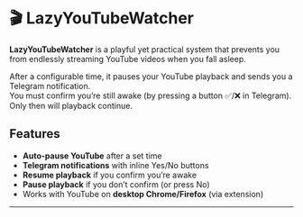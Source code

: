 # 🎬 LazyYouTubeWatcher

**LazyYouTubeWatcher** is a playful yet practical system that prevents you from endlessly streaming YouTube videos when you fall asleep.

After a configurable time, it pauses your YouTube playback and sends you a Telegram notification.  
You must confirm you’re still awake (by pressing a button ✅/❌ in Telegram).  
Only then will playback continue.

## Features

- **Auto-pause YouTube** after a set time
- **Telegram notifications** with inline Yes/No buttons
- **Resume playback** if you confirm you’re awake
- **Pause playback** if you don’t confirm (or press No)
- Works with YouTube on **desktop Chrome/Firefox** (via extension)

---
